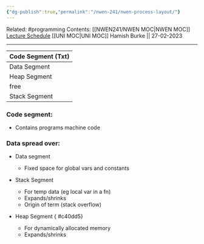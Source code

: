 ```yaml
---
{"dg-publish":true,"permalink":"/nwen-241/nwen-process-layout/"}
---
```


Related: #programming 
Contents: [[NWEN241/NWEN MOC\|NWEN MOC]]
[Lecture Schedule](https://ecs.wgtn.ac.nz/Courses/NWEN241_2023T1/LectureSchedule)
[[UNI MOC\|UNI MOC]]
Hamish Burke || 27-02-2023
***

| Code Segment (Txt) |
| ------------------ |
| Data Segment       |
| Heap Segment       |
| free               |
| Stack Segment      |


### Code segment:
- Contains programs machine code

### Data spread over:
- Data segment
	- Fixed space for global vars and constants
- Stack Segment
	- For temp data (eg local var in a fn)
	- Expands/shrinks
	- Origin of term (stack overflow)
- Heap Segment
{ #c40dd5}

	- For dynamically allocated memory
	- Expands/shrinks


